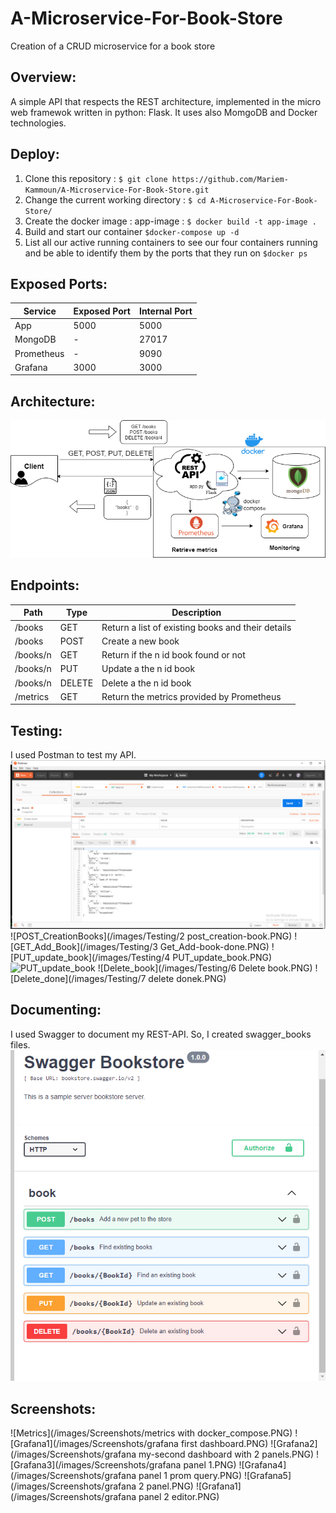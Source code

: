 # A-Microservice-For-Book-Store
Creation of a CRUD microservice for a book store

## Overview:
A simple API that respects the REST architecture, implemented in the micro web framewok written in python: Flask. 
It uses also MomgoDB and Docker technologies.  

## Deploy:
1. Clone this repository  : `$ git clone https://github.com/Mariem-Kammoun/A-Microservice-For-Book-Store.git `
2. Change the current working directory : `$ cd A-Microservice-For-Book-Store/ `
3. Create the docker image : app-image   : `$ docker build -t app-image . `
4. Build and start our container `$docker-compose up -d `
5. List all our active running containers to see our four containers running and be able to identify them by the ports
 that they run on `$docker ps `

## Exposed Ports:

|  Service      | Exposed Port  | Internal Port |
| ------------- | ------------- |-------------- |
|  App          |      5000     |    5000       |
|  MongoDB	     |        -      |    27017      |
|  Prometheus   |        -      |    9090       |
|  Grafana      |      3000     |    3000       |

## Architecture:
![Architecture](/images/architecture.png)

## Endpoints:

|  Path         |     Type      |                 Description                          |
| ------------- | ------------- |----------------------------------------------------- |
|  /books       |      GET      |    Return a list of existing books and their details |
|  /books	      |      POST     |    Create a new book                                 |
|  /books/n     |      GET      |    Return if the n id book found or not              |
|  /books/n     |      PUT      |    Update a the n id book                            |
|  /books/n     |      DELETE   |    Delete a the n id book                            | 
|  /metrics     |      GET      |    Return the metrics provided by Prometheus         |

## Testing:
I used Postman to test my API.
![GET_Books](/images/Testing/1.PNG)
![POST_CreationBooks](/images/Testing/2 post_creation-book.PNG)
![GET_Add_Book](/images/Testing/3 Get_Add-book-done.PNG)
![PUT_update_book](/images/Testing/4 PUT_update_book.PNG)
![PUT_update_book](/images/Testing/PUT_update_book.PNG)
![Delete_book](/images/Testing/6 Delete book.PNG)
![Delete_done](/images/Testing/7 delete donek.PNG)

## Documenting:
I used Swagger to document my REST-API. So, I created swagger_books files.
![Documentation](/images/Documenting/swaggerEditor.PNG)

## Screenshots:
![Metrics](/images/Screenshots/metrics with docker_compose.PNG)
![Grafana1](/images/Screenshots/grafana first dashboard.PNG)
![Grafana2](/images/Screenshots/grafana my-second dashboard with 2 panels.PNG)
![Grafana3](/images/Screenshots/grafana panel 1.PNG)
![Grafana4](/images/Screenshots/grafana panel 1 prom query.PNG)
![Grafana5](/images/Screenshots/grafana 2 panel.PNG)
![Grafana1](/images/Screenshots/grafana panel 2 editor.PNG)
